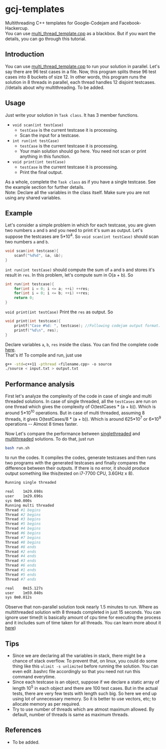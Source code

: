 # gcj-templates
Multithreading C++ templates for Google-Codejam and Facebook-Hackercup.<br>
You can use [multi_thread_template.cpp](https://github.com/FallAndRise/gcj-templates/blob/master/multi_thread_template.cpp) as a blackbox. But if you want the details, you can go through this tutorial.

## Introduction
You can use [multi_thread_template.cpp](https://github.com/FallAndRise/gcj-templates/blob/master/multi_thread_template.cpp) to run your solution in parallel. 
Let's say there are 96 test cases in a file. Now, this program splits these 96 test cases into 8 buckets of size 12. In other words, this program runs the solution in 8 threads in parallel, each thread handles 12 disjoint testcases.<br>
//details about why multithreading. To be added.

## Usage
Just write your solution in `Task class`.
It has 3 member functions.
- `void scan(int testCase)`
  - `testCase` is the current testcase it is processing.
  - Scan the input for a testcase.
- `int run(int testCase)`
  - `testCase` is the current testcase it is processing.
  - Your main solution should go here. You need not scan or print anything in this function.
- `void print(int testCase)`
  - `testCase` is the current testcase it is processing.
  - Print the final output.

As a whole, complete the `Task class` as if you have a single testcase. See the example section for further details.<br>
Note: Declare all the variables in the class itself. Make sure you are not using any shared variables.
## Example
Let's consider a simple problem in which for each testcase, you are given two numbers `a` and `b` and you need to print it's sum as output. Let's suppose the testcases are 5\*10<sup>4</sup>. So `void scan(int testCase)` should scan two numbers `a` and `b`.
```C++
void scan(int testcase){
    scanf("%d%d", &a, &b);
}
```
`int run(int testCase)` should compute the sum of `a` and `b` and stores it's result in `res`. In this problem, let's compute sum in  O(a + b). So
```C++
int run(int testcase){
    for(int i = 0; i <= a; ++i) ++res;
    for(int i = 0; i <= b; ++i) ++res;
    return 0;
}
```
`void print(int testCase)` Print the `res` as output. So
```C++
void print(int testcase){
    printf("Case #%d: ", testcase); //Following codejam output format.
    printf("%d\n", res);
}
```
Declare variables `a`, `b`, `res` inside the class. You can find the complete code [here](https://github.com/FallAndRise/gcj-templates/blob/master/multi_thread_aplusb.cpp).<br>
That's it! To compile and run, just use
```bash
g++ -std=c++11 -pthread <filename.cpp> -o source
./source < input.txt > output.txt
```
## Performance analysis
First let's analyze the complexity of the code in case of single and multi threaded solutions. In case of single threaded, all the `testCases` are run on one thread which gives the complexity of O(testCases \* (a + b)). Which is around 5\*10<sup>10</sup> operations. But in case of multi threaded, assuming 8 threads, it gives O(testCases/8 \* (a + b)). Which is around 625\*10<sup>7</sup> or 6\*10<sup>9</sup> operations -- Almost 8 times faster.

Now Let's compare the performance between [singlethreaded](https://github.com/FallAndRise/gcj-templates/blob/master/single.cpp) and [multithreaded](https://github.com/FallAndRise/gcj-templates/blob/master/multi_thread_aplusb.cpp) solutions. To do that, just run 
```bash
bash run.sh
```
to run the codes. It compiles the codes, generate testcases and then runs two programs with the generated testcases and finally compares the difference between their outputs. If there is no error, it should produce output something like this(tested on i7-7700 CPU, 3.6GHz x 8).
```bash
Running single threaded

real	1m29.698s
user	1m29.696s
sys	0m0.000s
Running multi threaded
Thread #1 begins
Thread #2 begins
Thread #3 begins
Thread #5 begins
Thread #4 begins
Thread #6 begins
Thread #7 begins
Thread #8 begins
Thread #8 ends
Thread #2 ends
Thread #4 ends
Thread #3 ends
Thread #6 ends
Thread #1 ends
Thread #5 ends
Thread #7 ends

real	0m15.127s
user	1m59.040s
sys	0m0.012s
```
Observe that non-parallel solution took nearly 1.5 minutes to run. Where as multithreaded solution with 8 threads completed in just 15 seconds. You can ignore user time(It is basically amount of cpu time for executing the process and it includes sum of time taken for all threads. You can learn more about it [here](https://stackoverflow.com/questions/556405/what-do-real-user-and-sys-mean-in-the-output-of-time1))

## Tips
- Since we are declaring all the variables in stack, there might be a chance of stack overflow. To prevent that, on linux, you could do some thing like this `ulimit -s unlimited` before running the solution. You can even edit .bashrc file accordingly so that you need not run this command everytime.
- Since each testcase is an object, suppose if we declare a static array of length 10<sup>5</sup> in each object and there are 100 test cases. But in the actual tests, there are very few tests with length such big. So here we end up using lot of unnecessary memory. So it is better to use vectors, etc; to allocate memory as per required.
- Try to use number of threads which are atmost maximum allowed. By default, number of threads is same as maximum threads.

## References
- To be added.

